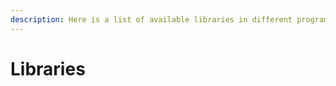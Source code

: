 ```yaml
---
description: Here is a list of available libraries in different programming languages
---
```


# Libraries

